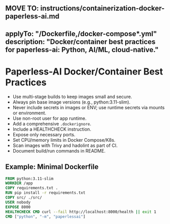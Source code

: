 MOVE TO: instructions/containerization-docker-paperless-ai.md
---
applyTo: "**/Dockerfile,**/docker-compose*.yml"
description: "Docker/container best practices for paperless-ai: Python, AI/ML, cloud-native."
---

# Paperless-AI Docker/Container Best Practices

- Use multi-stage builds to keep images small and secure.
- Always pin base image versions (e.g., python:3.11-slim).
- Never include secrets in images or ENV; use runtime secrets via mounts or environment.
- Use non-root user for app runtime.
- Add a comprehensive `.dockerignore`.
- Include a HEALTHCHECK instruction.
- Expose only necessary ports.
- Set CPU/memory limits in Docker Compose/K8s.
- Scan images with Trivy and hadolint as part of CI.
- Document build/run commands in README.

## Example: Minimal Dockerfile

```Dockerfile
FROM python:3.11-slim
WORKDIR /app
COPY requirements.txt .
RUN pip install -r requirements.txt
COPY src/ ./src/
USER nobody
EXPOSE 8000
HEALTHCHECK CMD curl --fail http://localhost:8000/health || exit 1
CMD ["python", "-m", "paperlessai"]
```
